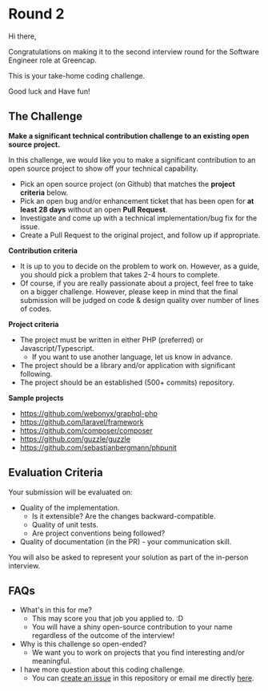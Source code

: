 # Round 2

Hi there,

Congratulations on making it to the second interview round for the Software Engineer role at Greencap. 

This is your take-home coding challenge.

Good luck and Have fun!

## The Challenge

**Make a significant technical contribution challenge to an existing open source project.**

In this challenge, we would like you to make a significant contribution to an open source project to show off your technical capability.

* Pick an open source project (on Github) that matches the **project criteria** below.
* Pick an open bug and/or enhancement ticket that has been open for **at least 28 days** without an open **Pull Request**.
* Investigate and come up with a technical implementation/bug fix for the issue.
* Create a Pull Request to the original project, and follow up if appropriate.

**Contribution criteria**

* It is up to you to decide on the problem to work on. However, as a guide, you should pick a problem that takes 2-4 hours to complete.
* Of course, if you are really passionate about a project, feel free to take on a bigger challenge. However, please keep in mind that the final submission will be judged on code & design quality over number of lines of codes.

**Project criteria**

* The project must be written in either PHP (preferred) or Javascript/Typescript.
	* If you want to use another language, let us know in advance.
* The project should be a library and/or application with significant following.
* The project should be an established (500+ commits) repository.

**Sample projects**

* https://github.com/webonyx/graphql-php
* https://github.com/laravel/framework
* https://github.com/composer/composer
* https://github.com/guzzle/guzzle
* https://github.com/sebastianbergmann/phpunit


## Evaluation Criteria

Your submission will be evaluated on:

* Quality of the implementation.
	* Is it extensible? Are the changes backward-compatible.
	* Quality of unit tests.
	* Are project conventions being followed?
* Quality of documentation (in the PR) - your communication skill.

You will also be asked to represent your solution as part of the in-person interview.

## FAQs

* What's in this for me?
	* This may score you that job you applied to. :D
	* You will have a shiny open-source contribution to your name regardless of the outcome of the interview!
* Why is this challenge so open-ended?	
	* We want you to work on projects that you find interesting and/or meaningful.
* I have more question about this coding challenge.
	* You can [create an issue](https://github.com/thoaionline/round-2/issues/new) in this repository or email me directly [here](mailto:thoai.nguyen@greencap.com.au).
